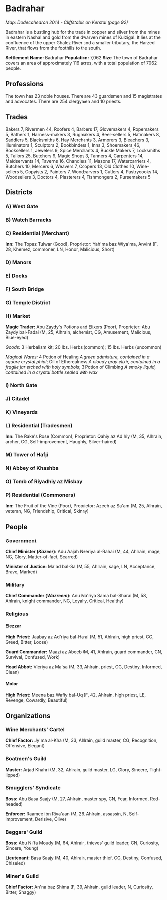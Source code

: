 # Badrahar

_Map: Dodecahedron 2014 - Cliffstable on Kerstal (page 92)_

Badrahar is a bustling hub for the trade in copper and silver from the mines in eastern Nashal and gold from the dwarven mines of Kulzigal. It lies at the confluence of the upper Ghalez River and a smaller tributary, the Harzed River, that flows from the foothills to the south.

**Settlement Name:** Badrahar
**Population:**	7,062
**Size** The town of Badrahar covers an area of approximately 116 acres, with a total population of 7062 people.

## Professions

The town has 23 noble houses. There are 43 guardsmen and 15 magistrates and advocates. There are 254 clergymen and 10 priests.

## Trades	
Bakers 7, Rivermen 44, Roofers 4, Barbers 17, Glovemakers 4, Ropemakers	5, Bathers 1, Harness-makers 3, Rugmakers 4, Beer-sellers 5, Hatmakers 8, Saddlers 5, Blacksmiths 6, Hay Merchants 3, Armorers 3, Bleachers 3, Illuminators 1, Sculptors 2, Bookbinders 1, Inns 3, Shoemakers 46, Booksellers 1, Jewelers 9, Spice Merchants 4, Buckle Makers 7, Locksmiths 5, Tailors 25, Butchers 9, Magic Shops 3, Tanners 4, Carpenters	14, Maidservants 14, Taverns 16, Chandlers 11, Masons 17, Watercarriers 4, Butchers 10, Mercers 6, Weavers 7, Coopers 13, Old Clothes 10, Wine-sellers 5, Copyists 2, Painters 7, Woodcarvers 1, Cutlers 4, Pastrycooks 14, Woodsellers 3, Doctors 4, Plasterers 4,	Fishmongers 2, Pursemakers 5	 	 

## Districts

### A) West Gate

### B) Watch Barracks

### C) Residential (Merchant)

**Inn:** The Topaz Tulwar (Good), Proprietor: Yah'ma baz Wiya'ma, Anvint (F, 28, Khemez, commoner, LN, Honor, Malicious, Short)

### D) Manors

### E) Docks

### F) South Bridge

### G) Temple District

### H) Market

**Magic Trader:** Abu Zaydy's Potions and Elixers (Poor), Proprieter: Abu Zaydy bal-Fadai (M, 25, Alhrain, alchemist, CG, Amusement, Malicious, Blue-eyed)

_Goods:_ 3 Herbalism kit; 20 lbs. Herbs (common); 15 lbs. Herbs (uncommon)

_Magical Wares:_ 4 Potion of Healing _A green admixture, contained in a square crystal phial_; Oil of Etherealness _A cloudy gray elixir, contained in a fragile jar etched with holy symbols_; 3 Potion of Climbing _A smoky liquid, contained in a crystal bottle sealed with wax_

### I) North Gate

### J) Citadel

### K) Vineyards

### L) Residential (Tradesmen)

**Inn:** The Rake's Rose (Common), Proprietor: Qahiy az Ad'hiy (M, 35, Alhrain, archer, CG, Self-improvement, Haughty, Silver-haired)

### M) Tower of Hafji

### N) Abbey of Khashba

### O) Tomb of Riyadhiy az Misbay

### P) Residential (Commoners)

**Inn:** The Fruit of the Vine (Poor), Proprietor: Azeeh az Sa'am (M, 25, Alhrain, veteran, NG, Friendship, Critical, Skinny)

## People

### Government

**Chief Minister (_Kazeer_):** Adu Aajah Neeriya al-Rahai (M, 44, Ahlrain, mage, NG, Glory, Matter-of-fact, Scarred)

**Minister of Justice:** Ma'ad bal-Sa (M, 55, Ahlrain, sage, LN, Acceptance, Brave, Marked)

### Military

**Chief Commander (_Wazreem_):** Anu Ma'riya Sama bal-Sharai (M, 58, Ahlrain, knight commander, NG, Loyalty, Critical, Healthy)

### Religious

#### Elezzar

**High Priest:** Jaabay az Ad'riya bal-Harai (M, 51, Ahlrain, high priest, CG, Greed, Bitter, Loose)

**Guard Commander:** Maazi az Abeeb (M, 41, Ahlrain, guard commander, CN, Survival, Confused, Work)

**Head Abbot:** Vicriya az Ma'sa (M, 33, Ahlrain, priest, CG, Destiny, Informed, Clean)

#### Molor

**High Priest:** Meena baz Wafiy bal-Uq (F, 42, Ahlrain, high priest, LE, Revenge, Cowardly, Beautiful)
 
## Organizations

### Wine Merchants' Cartel

**Chief Factor:** Jy'ma al-Kha (M, 33, Ahlrain, guild master, CG, Recognition, Offensive, Elegant)

### Boatmen's Guild

**Master:** Arjad Khahri (M, 32, Ahlrain, guild master, LG, Glory, Sincere, Tight-lipped)

### Smugglers' Syndicate

**Boss:** Abu Basa Saajy (M, 27, Ahlrain, master spy, CN, Fear, Informed, Red-headed)

**Enforcer:** Raamee ibn Riya'aan (M, 26, Ahlrain, assassin, N, Self-improvement, Derisive, Olive)

### Beggars' Guild

**Boss:** Abu Ni'fa Moudy (M, 64, Ahlrain, thieves' guild leader, CN, Curiosity, Sincere, Young)

**Lieutenant:** Basa Saajy (M, 40, Ahlrain, master thief, CG, Destiny, Confused, Chiseled)

### Miner's Guild

**Chief Factor:** An'na baz Shima (F, 39, Ahlrain, guild leader, N, Curiosity, Bitter, Shaggy)
